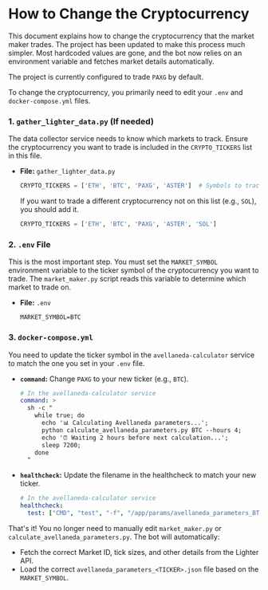 # How to Change the Cryptocurrency

This document explains how to change the cryptocurrency that the market maker trades. The project has been updated to make this process much simpler. Most hardcoded values are gone, and the bot now relies on an environment variable and fetches market details automatically.

The project is currently configured to trade `PAXG` by default.

To change the cryptocurrency, you primarily need to edit your `.env` and `docker-compose.yml` files.

### 1. `gather_lighter_data.py` (If needed)

The data collector service needs to know which markets to track. Ensure the cryptocurrency you want to trade is included in the `CRYPTO_TICKERS` list in this file.

*   **File:** `gather_lighter_data.py`
    ```python
    CRYPTO_TICKERS = ['ETH', 'BTC', 'PAXG', 'ASTER']  # Symbols to track
    ```
    If you want to trade a different cryptocurrency not on this list (e.g., `SOL`), you should add it.
    ```python
    CRYPTO_TICKERS = ['ETH', 'BTC', 'PAXG', 'ASTER', 'SOL']
    ```

### 2. `.env` File

This is the most important step. You must set the `MARKET_SYMBOL` environment variable to the ticker symbol of the cryptocurrency you want to trade. The `market_maker.py` script reads this variable to determine which market to trade on.

*   **File:** `.env`
    ```env
    MARKET_SYMBOL=BTC
    ```

### 3. `docker-compose.yml`

You need to update the ticker symbol in the `avellaneda-calculator` service to match the one you set in your `.env` file.

*   **`command`:** Change `PAXG` to your new ticker (e.g., `BTC`).
    ```yaml
    # In the avellaneda-calculator service
    command: >
      sh -c "
        while true; do
          echo '📊 Calculating Avellaneda parameters...';
          python calculate_avellaneda_parameters.py BTC --hours 4;
          echo '⏰ Waiting 2 hours before next calculation...';
          sleep 7200;
        done
      "
    ```

*   **`healthcheck`:** Update the filename in the healthcheck to match your new ticker.
    ```yaml
    # In the avellaneda-calculator service
    healthcheck:
      test: ["CMD", "test", "-f", "/app/params/avellaneda_parameters_BTC.json"]
    ```

That's it! You no longer need to manually edit `market_maker.py` or `calculate_avellaneda_parameters.py`. The bot will automatically:
- Fetch the correct Market ID, tick sizes, and other details from the Lighter API.
- Load the correct `avellaneda_parameters_<TICKER>.json` file based on the `MARKET_SYMBOL`.

